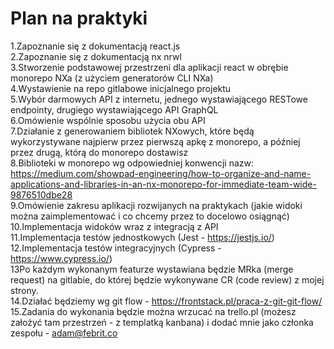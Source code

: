 # Plan na praktyki<br/>
1.Zapoznanie się z dokumentacją react.js<br/>
2.Zapoznanie się z dokumentacją nx nrwl<br/>
3.Stworzenie podstawowej przestrzeni dla aplikacji react w obrębie monorepo NXa (z użyciem generatorów CLI NXa)<br/>
4.Wystawienie na repo gitlabowe inicjalnego projektu<br/>
5.Wybór darmowych API z internetu, jednego wystawiającego RESTowe endpointy, drugiego wystawiającego API GraphQL<br/>
6.Omówienie wspólnie sposobu użycia obu API<br/>
7.Działanie z generowaniem bibliotek NXowych, które będą wykorzystywane najpierw przez pierwszą apkę z monorepo, a później przez drugą, którą do monorepo dostawisz<br/>
8.Biblioteki w monorepo wg odpowiedniej konwencji nazw: https://medium.com/showpad-engineering/how-to-organize-and-name-applications-and-libraries-in-an-nx-monorepo-for-immediate-team-wide-9876510dbe28<br/>
9.Omówienie zakresu aplikacji rozwijanych na praktykach (jakie widoki można zaimplementować i co chcemy przez to docelowo osiągnąć)<br/>
10.Implementacja widoków wraz z integracją z API<br/>
11.Implementacja testów jednostkowych (Jest - https://jestjs.io/)<br/>
12.Implementacja testów integracyjnych (Cypress - https://www.cypress.io/)<br/>
13Po każdym wykonanym featurze wystawiana będzie MRka (merge request) na gitlabie, do której będzie wykonywane CR (code review) z mojej strony.<br/>
14.Działać będziemy wg git flow - https://frontstack.pl/praca-z-git-git-flow/<br/>
15.Zadania do wykonania będzie można wrzucać na trello.pl (możesz założyć tam przestrzeń - z templatką kanbana) i dodać mnie jako członka zespołu -  adam@febrit.co
